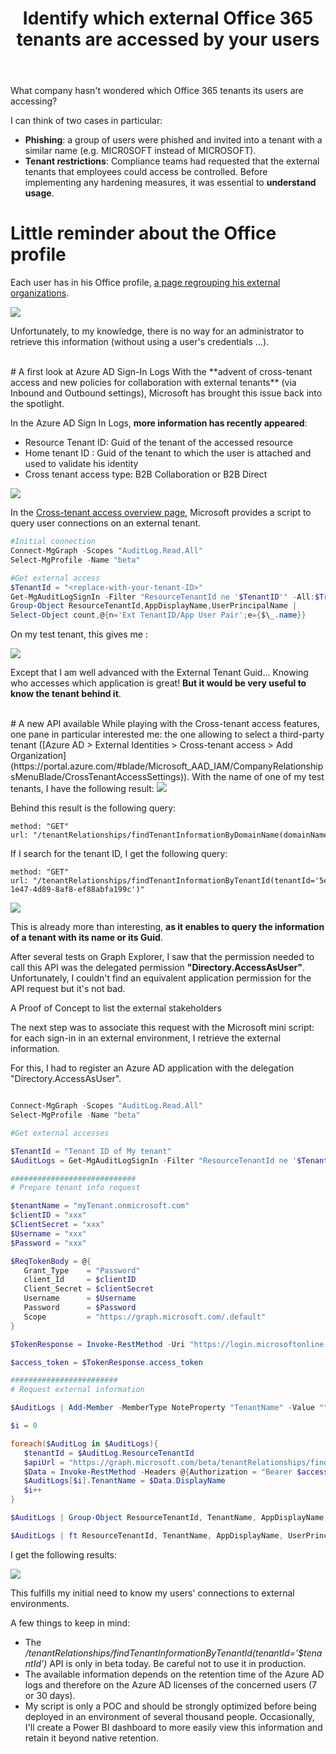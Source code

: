 ﻿---
title: "Identify which external Office 365 tenants are accessed by your users"
subtitle:
excerpt: "With new Cross-tenant access capabilities, it is now possible to identify wich external tenants are accessed by your users."    
tags:
  - Microsoft 365
  - Monitoring
  - Office 365
  - Azure AD
  - Cross-tenant access
header_img : "./assets/img/posts/2022-03-29_Identify-who-accessed-to-external-tenants_2.png"
---


What company hasn't wondered which Office 365 tenants its users are accessing? 

I can think of two cases in particular: 
- **Phishing**: a group of users were phished and invited into a tenant with a similar name (e.g. MICR0SOFT instead of MICROSOFT). 
- **Tenant restrictions**: Compliance teams had requested that the external tenants that employees could access be controlled. Before implementing any hardening measures, it was essential to **understand usage**. 

# Little reminder about the Office profile

Each user has in his Office profile, [a page regrouping his external organizations](https://myaccount.microsoft.com/organizations). 

<img src="https://thijoubert.github.io/assets/img/posts/2022-03-29_Identify-who-accessed-to-external-tenants_1.png" >

Unfortunately, to my knowledge, there is no way for an administrator to retrieve this information (without using a user's credentials ...).


<br/>
# A first look at Azure AD Sign-In Logs
With the **advent of cross-tenant access and new policies for collaboration with external tenants** (via Inbound and Outbound settings), Microsoft has brought this issue back into the spotlight. 

In the Azure AD Sign In Logs, **more information has recently appeared**: 

- Resource Tenant ID: Guid of the tenant of the accessed resource
- Home tenant ID : Guid of the tenant to which the user is attached and used to validate his identity
- Cross tenant access type: B2B Collaboration or B2B Direct

<img src="https://thijoubert.github.io/assets/img/posts/2022-03-29_Identify-who-accessed-to-external-tenants_2.png" >

In the [Cross-tenant access overview page](https://docs.microsoft.com/en-us/azure/active-directory/external-identities/cross-tenant-access-overview#sign-in-logs-powershell-script), Microsoft provides a script to query user connections on an external tenant.

```powershell
#Initial connection
Connect-MgGraph -Scopes "AuditLog.Read.All"
Select-MgProfile -Name "beta"

#Get external access
$TenantId = "<replace-with-your-tenant-ID>"
Get-MgAuditLogSignIn -Filter "ResourceTenantId ne '$TenantID'" -All:$True |
Group-Object ResourceTenantId,AppDisplayName,UserPrincipalName |
Select-Object count,@{n='Ext TenantID/App User Pair';e={$\_.name}}
```

On my test tenant, this gives me : 

<img src="https://thijoubert.github.io/assets/img/posts/2022-03-29_Identify-who-accessed-to-external-tenants_3.png" >

Except that I am well advanced with the External Tenant Guid... Knowing who accesses which application is great! **But it would be very useful to know the tenant behind it**.


<br/>
# A new API available
While playing with the Cross-tenant access features, one pane in particular interested me: the one allowing to select a third-party tenant ([Azure AD > External Identities > Cross-tenant access > Add Organization](https://portal.azure.com/#blade/Microsoft_AAD_IAM/CompanyRelationshipsMenuBlade/CrossTenantAccessSettings)). With the name of one of my test tenants, I have the following result: 

<img src="https://thijoubert.github.io/assets/img/posts/2022-03-29_Identify-who-accessed-to-external-tenants_4.png" >

Behind this result is the following query:

```
method: "GET"
url: "/tenantRelationships/findTenantInformationByDomainName(domainName='dwpsecurity.onmicrosoft.com')"
```

If I search for the tenant ID, I get the following query: 

```
method: "GET"
url: "/tenantRelationships/findTenantInformationByTenantId(tenantId='5eb0364a-1e47-4d89-8af8-ef88abfa199c')"
```

<img src="https://thijoubert.github.io/assets/img/posts/2022-03-29_Identify-who-accessed-to-external-tenants_5.png" >

This is already more than interesting, **as it enables to query the information of a tenant with its name or its Guid**.  

After several tests on Graph Explorer, I saw that the permission needed to call this API was the delegated permission **"Directory.AccessAsUser"**. Unfortunately, I couldn't find an equivalent application permission for the API request but it's not bad.

A Proof of Concept to list the external stakeholders

The next step was to associate this request with the Microsoft mini script: for each sign-in in an external environment, I retrieve the external information. 

For this, I had to register an Azure AD application with the delegation "Directory.AccessAsUser". 

```powershell

Connect-MgGraph -Scopes "AuditLog.Read.All"
Select-MgProfile -Name "beta"

#Get external accesses

$TenantId = "Tenant ID of My tenant"
$AuditLogs = Get-MgAuditLogSignIn -Filter "ResourceTenantId ne '$TenantID'" -All:$True 

############################
# Prepare tenant info request 

$tenantName = "myTenant.onmicrosoft.com"
$clientID = "xxx"
$ClientSecret = "xxx"
$Username = "xxx"
$Password = "xxx"

$ReqTokenBody = @{
   Grant_Type    = "Password"
   client_Id     = $clientID
   Client_Secret = $clientSecret
   Username      = $Username
   Password      = $Password
   Scope         = "https://graph.microsoft.com/.default"
} 

$TokenResponse = Invoke-RestMethod -Uri "https://login.microsoftonline.com/$TenantName/oauth2/v2.0/token" -Method POST -Body $ReqTokenBody

$access_token = $TokenResponse.access_token

########################
# Request external information

$AuditLogs | Add-Member -MemberType NoteProperty "TenantName" -Value "" 

$i = 0

foreach($AuditLog in $AuditLogs){
   $tenantId = $AuditLog.ResourceTenantId
   $apiUrl = "https://graph.microsoft.com/beta/tenantRelationships/findTenantInformationByTenantId(tenantId='$tenantId')"
   $Data = Invoke-RestMethod -Headers @{Authorization = "Bearer $access_token"} -Uri $apiUrl -Method Get
   $AuditLogs[$i].TenantName = $Data.DisplayName
   $i++
}

$AuditLogs | Group-Object ResourceTenantId, TenantName, AppDisplayName, UserPrincipalName | Select-Object count,@{n='Ext TenantID/App User Pair';e={$\_.name}}

$AuditLogs | ft ResourceTenantId, TenantName, AppDisplayName, UserPrincipalName 

```

I get the following results: 

<img src="https://thijoubert.github.io/assets/img/posts/2022-03-29_Identify-who-accessed-to-external-tenants_6.png">

This fulfills my initial need to know my users' connections to external environments. 

A few things to keep in mind: 
- The */tenantRelationships/findTenantInformationByTenantId(tenantId='$tenantId')* API is only in beta today. Be careful not to use it in production. 
- The available information depends on the retention time of the Azure AD logs and therefore on the Azure AD licenses of the concerned users (7 or 30 days). 
- My script is only a POC and should be strongly optimized before being deployed in an environment of several thousand people. Occasionally, I'll create a Power BI dashboard to more easily view this information and retain it beyond native retention. 
